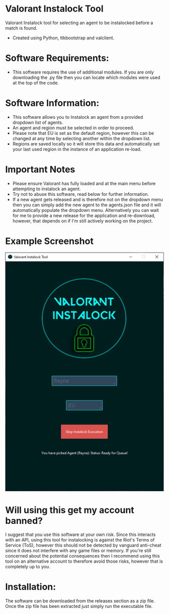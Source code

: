 # Valorant Instalock Tool
Valorant Instalock tool for selecting an agent to be instalocked before a match is found. 
- Created using Python, ttkbootstrap and valclient.

# Software Requirements:
- This software requires the use of additional modules. If you are only downloading the .py file then you can locate which modules were used at the top of the code.

# Software Information:
- This software allows you to Instalock an agent from a provided dropdown list of agents.
- An agent and region must be selected in order to proceed. 
- Please note that EU is set as the default region, however this can be changed at any time by selecting another within the dropdown list. 
- Regions are saved locally so it will store this data and automatically set your last used region in the instance of an application re-load.

# Important Notes
- Please ensure Valorant has fully loaded and at the main menu before attempting to instalock an agent.
- Try not to abuse this software, read below for further information. 
- If a new agent gets released and is therefore not on the dropdown menu then you can simply add the new agent to the agents.json file and
it will automatically populate the dropdown menu. Alternatively you can wait for me to provide a new release for the application and re-download, however, that
depends on if I'm still actively working on the project.

# Example Screenshot 
<p align="center">
    <img src="https://raw.githubusercontent.com/CurtisBuckyy/valorant-instalock-tool/main/screenshot_example.png" alt="Screenshot Example">
</p>

# Will using this get my account banned?
I suggest that you use this software at your own risk. Since this interacts with an API, using this tool for instalocking is against the
Riot's Terms of Service (ToS), however this should not be detected by vanguard anti-cheat since it does not interfere with any game
files or memory. If you're still concerned about the potential consequences then I recommend using this tool on an alternative account to therefore
avoid those risks, however that is completely up to you. 

# Installation:
The software can be downloaded from the releases section as a zip file. Once the zip file has been extracted just simply run the executable file.

